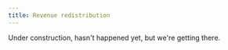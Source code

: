 ```yaml
---
title: Revenue redistribution
---
```


Under construction, hasn't happened yet, but we're getting there.